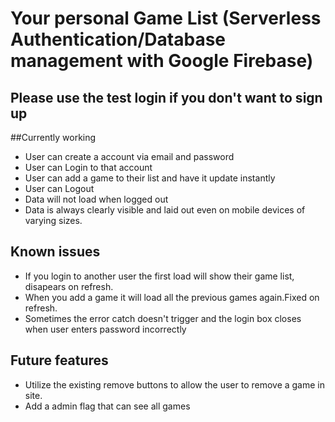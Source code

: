 # Your personal Game List (Serverless Authentication/Database management with Google Firebase)
## Please use the test login if you don't want to sign up

##Currently working
* User can create a account via email and password
* User can Login to that account
* User can add a game to their list and have it update instantly
* User can Logout
* Data will not load when logged out
* Data is always clearly visible and laid out even on mobile devices of varying sizes.

## Known issues
* If you login to another user the first load will show their game list, disapears on refresh. 
* When you add a game it will load all the previous games again.Fixed on refresh.
* Sometimes the error catch doesn't trigger and the login box closes when user enters password incorrectly

## Future features
* Utilize the existing remove buttons to allow the user to remove a game in site. 
* Add a admin flag that can see all games
